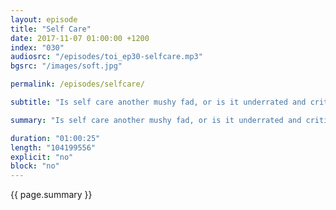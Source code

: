 ```yaml
---
layout: episode
title: "Self Care"
date: 2017-11-07 01:00:00 +1200
index: "030"
audiosrc: "/episodes/toi_ep30-selfcare.mp3"
bgsrc: "/images/soft.jpg"

permalink: /episodes/selfcare/

subtitle: "Is self care another mushy fad, or is it underrated and critical to our lives? Does it mean staying in bed and binge watching TV or does it mean going outside for a run? Or both? How do we care for ourselves in this tumultuous world?"

summary: "Is self care another mushy fad, or is it underrated and critical to our lives? Does it mean staying in bed and binge watching TV or does it mean going outside for a run? Or both? How do we care for ourselves in this tumultuous world?"

duration: "01:00:25"
length: "104199556"
explicit: "no"
block: "no" 
---
```

<section class="summary" markdown="1">

{{ page.summary }}

</section>



<section id="shownotes" class="hidden" markdown="1">


</section>
